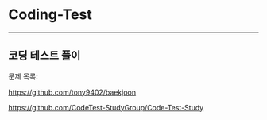 # Coding-Test
---
코딩 테스트 풀이
---
문제 목록: 

https://github.com/tony9402/baekjoon

https://github.com/CodeTest-StudyGroup/Code-Test-Study
